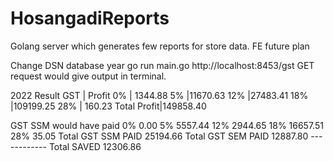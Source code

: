 # HosangadiReports
Golang server which generates few reports for store data. FE future plan

Change DSN database year
go run main.go
http://localhost:8453/gst GET request would give output in terminal.

2022 Result
        GST | Profit
        0%  | 1344.88
        5%  |11670.63
        12% |27483.41
        18% |109199.25
        28% |   160.23
Total Profit|149858.40

GST SSM would have paid
             0%        0.00
             5%     5557.44
            12%     2944.65
            18%    16657.51
            28%       35.05
Total GST SSM PAID 25194.66
Total GST SEM PAID 12887.80
                ------------
Total SAVED        12306.86
